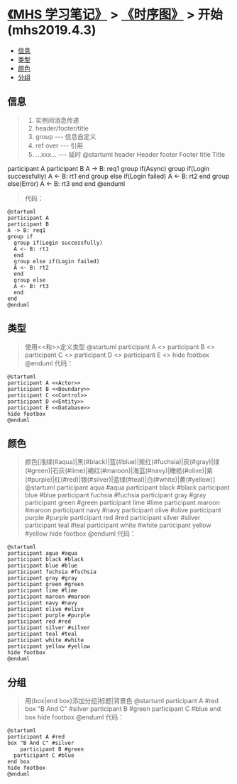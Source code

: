 # [《MHS 学习笔记》] > [《时序图》] > 开始 (mhs2019.4.3)

- [信息]
- [类型]
- [颜色]
- [分组]

## <span id="message">信息</span>
> 1. 实例间消息传递
> 2. header/footer/title
> 3. group --- 信息自定义
> 4. ref over --- 引用
> 5. ...xxx... --- 延时
@startuml
header Header
footer Footer
title Title

participant A
participant B
A -> B: req1
group if(Async)
  group if(Login successfully)
  A <- B: rt1
  end
  group else if(Login failed)
  A <- B: rt2
  end
  group else(Error)
  A <- B: rt3
  end
end
@enduml
> 代码：
```
@startuml
participant A
participant B
A -> B: req1
group if
  group if(Login successfully)
  A <- B: rt1
  end
  group else if(Login failed)
  A <- B: rt2
  end
  group else
  A <- B: rt3
  end
end
@enduml
```

## <span id="type">类型</span>
> 使用<<和>>定义类型
@startuml
participant A <<Actor>>
participant B <<Boundary>>
participant C <<Control>>
participant D <<Entity>>
participant E <<Database>>
hide footbox
@enduml
> 代码：
```
@startuml
participant A <<Actor>>
participant B <<Boundary>>
participant C <<Control>>
participant D <<Entity>>
participant E <<Database>>
hide footbox
@enduml
```

## <span id="colour">颜色</span>
> 颜色[浅绿(#aqua)|黑(#black)|蓝(#blue)|紫红(#fuchsia)|灰(#gray)|绿(#green)|石灰(#lime)|褐红(#maroon)|海蓝(#navy)|橄榄(#olive)|紫(#purple)|红(#red)|银(#silver)|蓝绿(#teal)|白(#white)|黄(#yellow)]
@startuml
participant aqua #aqua
participant black #black
participant blue #blue
participant fuchsia #fuchsia
participant gray #gray
participant green #green
participant lime #lime
participant maroon #maroon
participant navy #navy
participant olive #olive
participant purple #purple
participant red #red
participant silver #silver
participant teal #teal
participant white #white
participant yellow #yellow
hide footbox
@enduml
> 代码：
```
@startuml
participant aqua #aqua
participant black #black
participant blue #blue
participant fuchsia #fuchsia
participant gray #gray
participant green #green
participant lime #lime
participant maroon #maroon
participant navy #navy
participant olive #olive
participant purple #purple
participant red #red
participant silver #silver
participant teal #teal
participant white #white
participant yellow #yellow
hide footbox
@enduml
```

## <span id="group">分组</span>
> 用(box|end box)添加分组|标题|背景色
@startuml
participant A #red
box "B And C" #silver
	participant B #green
  participant C #blue
end box
hide footbox
@enduml
> 代码：
```
@startuml
participant A #red
box "B And C" #silver
	participant B #green
  participant C #blue
end box
hide footbox
@enduml
```

##
[《MHS 学习笔记》]: https://mhsnet.github.io/mhsstudynotes/ "《MHS 学习笔记》"
[《时序图》]: https://mhsnet.github.io/mhsstudynotes/tools/uml/sequence-diagram.html "《时序图》"

[信息]: https://mhsnet.github.io/mhsstudynotes/tools/uml/sequence-diagram.html#message "信息"
[类型]: https://mhsnet.github.io/mhsstudynotes/tools/uml/sequence-diagram.html#type "类型"
[颜色]: https://mhsnet.github.io/mhsstudynotes/tools/uml/sequence-diagram.html#colour "颜色"
[分组]: https://mhsnet.github.io/mhsstudynotes/tools/uml/sequence-diagram.html#group "分组"
